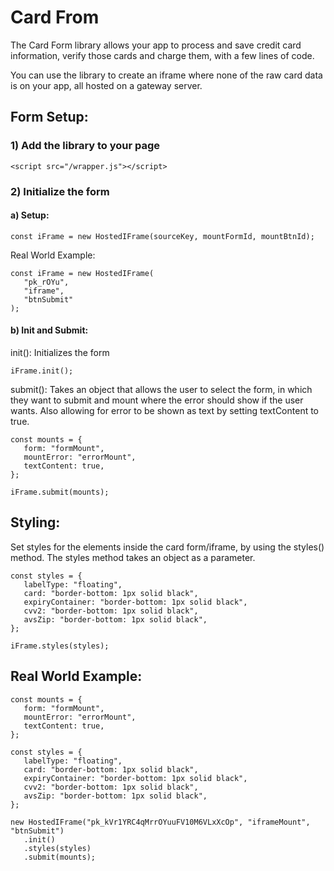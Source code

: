 # Card From
The Card Form library allows your app to process and save credit card information, verify those cards and charge them, with a few lines of code.

You can use the library to create an iframe where none of the raw card data is on your app, all hosted on a gateway server.

## Form Setup:

### 1) Add the library to your page

```
<script src="/wrapper.js"></script>
```

### 2) Initialize the form

#### a) Setup:

```
const iFrame = new HostedIFrame(sourceKey, mountFormId, mountBtnId);
```

Real World Example:
```
const iFrame = new HostedIFrame(
   "pk_rOYu",
   "iframe",
   "btnSubmit"
);
```
#### b) Init and Submit:

init(): Initializes the form

```
iFrame.init();
```

submit(): Takes an object that allows the user to select the form, in which they want to submit and mount where the error should show if the user wants. Also allowing for error to be shown as text by setting textContent to true.

```
const mounts = {
   form: "formMount",
   mountError: "errorMount",
   textContent: true,
};

iFrame.submit(mounts);
```

## Styling:
Set styles for the elements inside the card form/iframe, by using the styles() method. The styles method takes an object as a parameter.

```
const styles = {
   labelType: "floating",
   card: "border-bottom: 1px solid black",
   expiryContainer: "border-bottom: 1px solid black",
   cvv2: "border-bottom: 1px solid black",
   avsZip: "border-bottom: 1px solid black",
};

iFrame.styles(styles);
```

## Real World Example:
```
const mounts = {
   form: "formMount",
   mountError: "errorMount",
   textContent: true,
};

const styles = {
   labelType: "floating",
   card: "border-bottom: 1px solid black",
   expiryContainer: "border-bottom: 1px solid black",
   cvv2: "border-bottom: 1px solid black",
   avsZip: "border-bottom: 1px solid black",
};

new HostedIFrame("pk_kVr1YRC4qMrrOYuuFV10M6VLxXcOp", "iframeMount", "btnSubmit")
   .init()
   .styles(styles)
   .submit(mounts);
```
